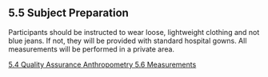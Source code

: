## 5.5 Subject Preparation

Participants should be instructed to wear loose, lightweight clothing and not blue jeans. If not, they will be provided with standard hospital gowns.  All measurements will be performed in a private area.


<div class="center">
<div class="btn-group">
  <a href=":pages_path:/manuals/anthropometry/5-04-quality-assurance.md" class="btn btn-default">
    <span class="glyphicon glyphicon-chevron-left"></span>
    5.4 Quality Assurance
  </a>

  <a href=":pages_path:/manuals/anthropometry" class="btn btn-default">
    <span class="glyphicon glyphicon-chevron-up"></span>
    Anthropometry
  </a>

  <a href=":pages_path:/manuals/anthropometry/5-06-measurements.md" class="btn btn-success">
    5.6 Measurements
    <span class="glyphicon glyphicon-chevron-right"></span>
  </a>
</div>
</div>
